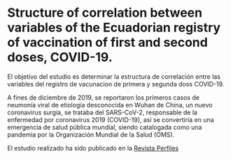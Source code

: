 # Structure of correlation between variables of the Ecuadorian registry of vaccination of first and second doses, COVID-19.

El objetivo del estudio es determinar la estructura de correlación entre las variables del registro de vacunacion de primera y segunda doss COVID-19.

A fines de diciembre de 2019, se reportaron los primeros casos de neumonía viral de etiología desconocida en Wuhan de China, un nuevo coronavirus surgía, se trataba del SARS-CoV-2, responsable de la enfermedad por coronavirus 2019 (COVID-19), así se convertiría en una emergencia de salud pública mundial, siendo
catalogada como una pandemia por la Organización Mundial de la Salud (OMS).

El estudio realizado ha sido publicado en la [Revista Perfiles](https://doi.org/10.47187/perf.v1i29.209)
